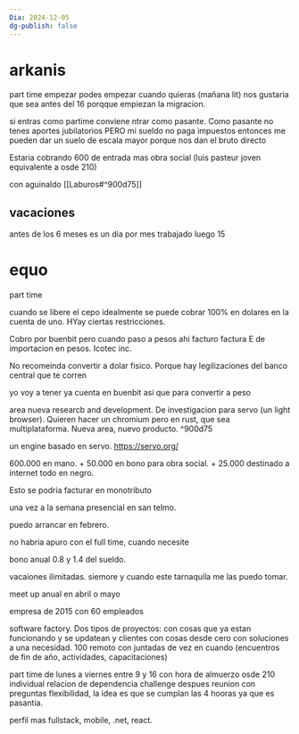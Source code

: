 ```yaml
---
Dia: 2024-12-05
dg-publish: false
---
```

# arkanis 

part time empezar podes empezar cuando quieras (mañana lit) nos gustaria que sea antes del 16 porqque empiezan la migracion.

si entras como partime conviene ntrar como pasante. Como pasante no tenes aportes jubilatorios PERO mi sueldo no paga impuestos entonces me pueden dar un suelo de escala mayor porque nos dan el bruto directo

Estaria cobrando 600 de entrada mas obra social (luis pasteur joven equivalente a osde 210)

con aguinaldo 
[[Laburos#^900d75]]

## vacaciones
antes de los 6 meses es un dia por mes trabajado 
luego 15


# equo
part time 

cuando se libere el cepo idealmente se puede cobrar 100% en dolares en la cuenta de uno. HYay ciertas restricciones. 

Cobro por buenbit pero cuando paso a pesos ahi facturo factura E de importacion en pesos. Icotec inc.

No recomeinda convertir a dolar fisico. Porque hay legilizaciones del banco central que te corren

yo voy a tener ya cuenta en buenbit asi que para convertir a peso

area nueva researcb and development. De investigacion para servo (un light browser). Quieren hacer un chromium pero en rust, que sea multiplataforma. Nueva area, nuevo producto.  ^900d75

un engine basado en servo. https://servo.org/

600.000 en mano.
+
50.000 en bono para obra social.
+
25.000 destinado a internet 
todo en negro.

Esto se podria facturar en monotributo

una vez a la semana presencial en san telmo. 

puedo arrancar en febrero. 

no habria apuro con el full time, cuando necesite

bono anual 0.8 y 1.4 del sueldo. 



vacaiones ilimitadas. siemore y cuando este tarnaquila me las puedo tomar.


meet up anual en abril o mayo 



empresa de 2015 con 60 empleados 

software factory. Dos tipos de proyectos: con cosas que ya estan funcionando y se updatean y clientes con cosas desde cero con soluciones a una necesidad.
100 remoto con juntadas de vez en cuando (encuentros de fin de año, actividades, capacitaciones)


part time de lunes a viernes entre 9 y 16 con hora de almuerzo 
osde 210 individual 
relacion de dependencia 
challenge despues reunion con preguntas 
flexibilidad, la idea es que se cumplan las 4 hooras ya que es pasantia. 

perfil mas fullstack, mobile, .net, react. 
